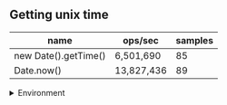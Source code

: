 ## Getting unix time

|name|ops/sec|samples|
|-|-|-|
|new Date().getTime()|6,501,690|85|
|Date.now()|13,827,436|89|


<details>
<summary>Environment</summary>

* __Machine:__ linux x64 | 2 vCPUs | 6.8GB Mem
* __Run:__ Tue Oct 03 2023 02:12:34 GMT+0000 (Coordinated Universal Time)
</details>

